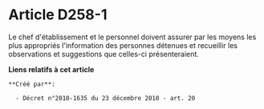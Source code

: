 # Article D258-1

Le chef d'établissement et le personnel doivent assurer par les moyens les plus appropriés l'information des personnes
détenues et recueillir les observations et suggestions que celles-ci présenteraient.

**Liens relatifs à cet article**

	**Créé par**:

	  - Décret n°2010-1635 du 23 décembre 2010 - art. 20
